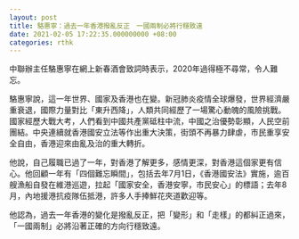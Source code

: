 ```yaml
---
layout: post
title: 駱惠寧：過去一年香港撥亂反正　一國兩制必將行穩致遠
date: 2021-02-05 17:22:35.000000000 +08:00
categories: rthk
---
```


中聯辦主任駱惠寧在網上新春酒會致詞時表示，2020年過得極不尋常，令人難忘。

駱惠寧說，這一年世界、國家及香港也在變。新冠肺炎疫情全球爆發，世界經濟嚴重衰退，國際力量對比「東升西降」，人類共同經歷了一場驚心動魄的風險挑戰。國家經歷大戰大考，人們看到中國共產黨砥柱中流，中國之治優勢彰顯，人民空前團結。中央連續就香港國安立法等作出重大決策，街頭不再暴力肆虐，市民重享安全自由，香港迎來由亂及治的重大轉折。

他說，自己履職已過了一年，對香港了解更多，感情更深，對香港這個家更有信心。他回顧一年有「四個難忘瞬間」，包括去年7月1日，《香港國安法》實施，逾百艘漁船自發在維港巡遊，拉起「國家安全，香港安寧，市民安心」的標語；去年8月，內地援港抗疫隊伍抵港，許多人手捧鮮花夾道歡迎等。

他認為，過去一年香港的變化是撥亂反正，把「變形」和「走樣」的都糾正過來，「一國兩制」必將沿著正確的方向行穩致遠。
